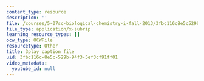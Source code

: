 ```yaml
---
content_type: resource
description: ''
file: /courses/5-07sc-biological-chemistry-i-fall-2013/3fbc116c8e5c529b94f35ef3cf91ff01_cEoteBfcBE0.vtt
file_type: application/x-subrip
learning_resource_types: []
ocw_type: OCWFile
resourcetype: Other
title: 3play caption file
uid: 3fbc116c-8e5c-529b-94f3-5ef3cf91ff01
video_metadata:
  youtube_id: null
---
```

